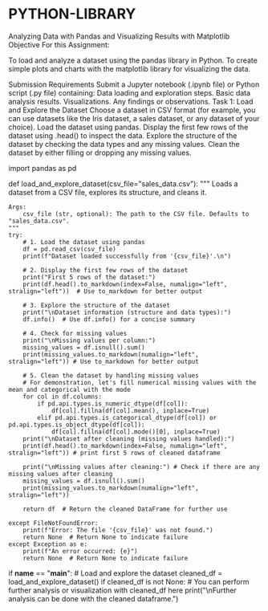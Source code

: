# PYTHON-LIBRARY
Analyzing Data with Pandas and Visualizing Results with Matplotlib
Objective For this Assignment:

To load and analyze a dataset using the pandas library in Python.
To create simple plots and charts with the matplotlib library for visualizing the data.

Submission Requirements
Submit a Jupyter notebook (.ipynb file) or Python script (.py file) containing:
Data loading and exploration steps.
Basic data analysis results.
Visualizations.
Any findings or observations.
Task 1: Load and Explore the Dataset
Choose a dataset in CSV format (for example, you can use datasets like the Iris dataset, a sales dataset, or any dataset of your choice).
Load the dataset using pandas.
Display the first few rows of the dataset using .head() to inspect the data.
Explore the structure of the dataset by checking the data types and any missing values.
Clean the dataset by either filling or dropping any missing values.

import pandas as pd

def load_and_explore_dataset(csv_file="sales_data.csv"):
    """
    Loads a dataset from a CSV file, explores its structure, and cleans it.

    Args:
        csv_file (str, optional): The path to the CSV file. Defaults to "sales_data.csv".
    """
    try:
        # 1. Load the dataset using pandas
        df = pd.read_csv(csv_file)
        print(f"Dataset loaded successfully from '{csv_file}'.\n")

        # 2. Display the first few rows of the dataset
        print("First 5 rows of the dataset:")
        print(df.head().to_markdown(index=False, numalign="left", stralign="left"))  # Use to_markdown for better output

        # 3. Explore the structure of the dataset
        print("\nDataset information (structure and data types):")
        df.info()  # Use df.info() for a concise summary

        # 4. Check for missing values
        print("\nMissing values per column:")
        missing_values = df.isnull().sum()
        print(missing_values.to_markdown(numalign="left", stralign="left")) # Use to_markdown for better output

        # 5. Clean the dataset by handling missing values
        # For demonstration, let's fill numerical missing values with the mean and categorical with the mode
        for col in df.columns:
            if pd.api.types.is_numeric_dtype(df[col]):
                df[col].fillna(df[col].mean(), inplace=True)
            elif pd.api.types.is_categorical_dtype(df[col]) or pd.api.types.is_object_dtype(df[col]):
                df[col].fillna(df[col].mode()[0], inplace=True)
        print("\nDataset after cleaning (missing values handled):")
        print(df.head().to_markdown(index=False, numalign="left", stralign="left")) # print first 5 rows of cleaned dataframe

        print("\nMissing values after cleaning:") # Check if there are any missing values after cleaning
        missing_values = df.isnull().sum()
        print(missing_values.to_markdown(numalign="left", stralign="left"))

        return df  # Return the cleaned DataFrame for further use

    except FileNotFoundError:
        print(f"Error: The file '{csv_file}' was not found.")
        return None  # Return None to indicate failure
    except Exception as e:
        print(f"An error occurred: {e}")
        return None  # Return None to indicate failure

if __name__ == "__main__":
    # Load and explore the dataset
    cleaned_df = load_and_explore_dataset()
    if cleaned_df is not None:
        # You can perform further analysis or visualization with cleaned_df here
        print("\nFurther analysis can be done with the cleaned dataframe.")

